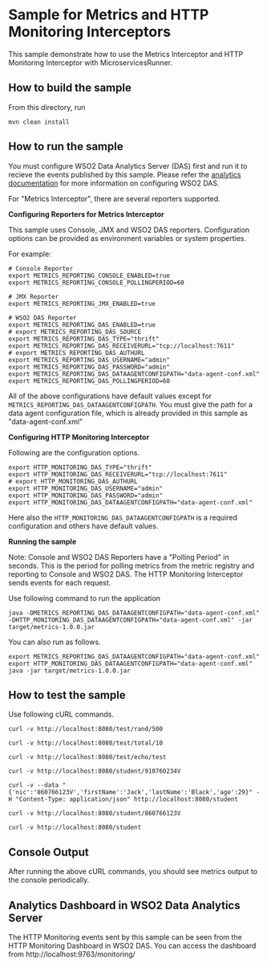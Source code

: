 # Sample for Metrics and HTTP Monitoring Interceptors

This sample demonstrate how to use the Metrics Interceptor and HTTP Monitoring Interceptor with MicroservicesRunner.

How to build the sample
------------------------------------------
From this directory, run

```
mvn clean install
```

How to run the sample
------------------------------------------
You must configure WSO2 Data Analytics Server (DAS) first and run it to recieve the events published by this sample.
Please refer the [analytics documentation](https://github.com/wso2/product-mss/tree/master/analytics) 
for more information on configuring WSO2 DAS.

For "Metrics Interceptor", there are several reporters supported.

**Configuring Reporters for Metrics Interceptor**

This sample uses Console, JMX and WSO2 DAS reporters. 
Configuration options can be provided as environment variables or system properties.

For example:

```
# Console Reporter
export METRICS_REPORTING_CONSOLE_ENABLED=true
export METRICS_REPORTING_CONSOLE_POLLINGPERIOD=60

# JMX Reporter
export METRICS_REPORTING_JMX_ENABLED=true

# WSO2 DAS Reporter
export METRICS_REPORTING_DAS_ENABLED=true
# export METRICS_REPORTING_DAS_SOURCE
export METRICS_REPORTING_DAS_TYPE="thrift"
export METRICS_REPORTING_DAS_RECEIVERURL="tcp://localhost:7611"
# export METRICS_REPORTING_DAS_AUTHURL
export METRICS_REPORTING_DAS_USERNAME="admin"
export METRICS_REPORTING_DAS_PASSWORD="admin"
export METRICS_REPORTING_DAS_DATAAGENTCONFIGPATH="data-agent-conf.xml"
export METRICS_REPORTING_DAS_POLLINGPERIOD=60
```

All of the above configurations have default values except for `METRICS_REPORTING_DAS_DATAAGENTCONFIGPATH`.
You must give the path for a data agent configuration file, which is already provided in this sample as "data-agent-conf.xml"


**Configuring HTTP Monitoring Interceptor**

Following are the configuration options.

```
export HTTP_MONITORING_DAS_TYPE="thrift"
export HTTP_MONITORING_DAS_RECEIVERURL="tcp://localhost:7611"
# export HTTP_MONITORING_DAS_AUTHURL
export HTTP_MONITORING_DAS_USERNAME="admin"
export HTTP_MONITORING_DAS_PASSWORD="admin"
export HTTP_MONITORING_DAS_DATAAGENTCONFIGPATH="data-agent-conf.xml"
```

Here also the `HTTP_MONITORING_DAS_DATAAGENTCONFIGPATH` is a required configuration and others have default values.

**Running the sample**

Note: Console and WSO2 DAS Reporters have a "Polling Period" in seconds. This is the period for 
polling metrics from the metric registry and reporting to Console and WSO2 DAS. The HTTP Monitoring Interceptor sends 
events for each request.


Use following command to run the application

```
java -DMETRICS_REPORTING_DAS_DATAAGENTCONFIGPATH="data-agent-conf.xml" -DHTTP_MONITORING_DAS_DATAAGENTCONFIGPATH="data-agent-conf.xml" -jar target/metrics-1.0.0.jar
```

You can also run as follows.

```
export METRICS_REPORTING_DAS_DATAAGENTCONFIGPATH="data-agent-conf.xml"
export HTTP_MONITORING_DAS_DATAAGENTCONFIGPATH="data-agent-conf.xml"
java -jar target/metrics-1.0.0.jar
```


How to test the sample
------------------------------------------

Use following cURL commands.
```
curl -v http://localhost:8080/test/rand/500

curl -v http://localhost:8080/test/total/10

curl -v http://localhost:8080/test/echo/test

curl -v http://localhost:8080/student/910760234V

curl -v --data "{'nic':'860766123V','firstName':'Jack','lastName':'Black','age':29}" -H "Content-Type: application/json" http://localhost:8080/student

curl -v http://localhost:8080/student/860766123V

curl -v http://localhost:8080/student

```

Console Output
------------------------------------------
After running the above cURL commands, you should see metrics output to the console periodically.


Analytics Dashboard in WSO2 Data Analytics Server
------------------------------------------

The HTTP Monitoring events sent by this sample can be seen from the HTTP Monitoring Dashboard in WSO2 DAS.
You can access the dashboard from http://localhost:9763/monitoring/

